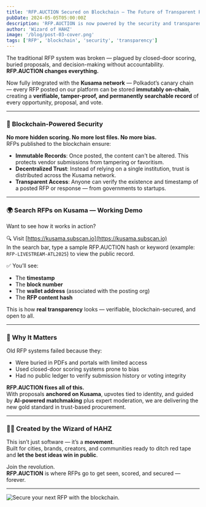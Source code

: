 ```yaml
---
title: 'RFP.AUCTION Secured on Blockchain — The Future of Transparent Procurement'
pubDate: 2024-05-05T05:00:00Z
description: 'RFP.AUCTION is now powered by the security and transparency of the Polkadot Kusama blockchain. Discover how storing RFPs on-chain solves the legacy challenges of procurement scoring, bias, and access.'
author: 'Wizard of HAHZ'
image: '/blog/post-03-cover.png'
tags: ['RFP', 'blockchain', 'security', 'transparency']
---
```


The traditional RFP system was broken — plagued by closed-door scoring, buried proposals, and decision-making without accountability.  
**RFP.AUCTION changes everything.**

Now fully integrated with the **Kusama network** — Polkadot’s canary chain — every RFP posted on our platform can be stored **immutably on-chain**, creating a **verifiable, tamper-proof, and permanently searchable record** of every opportunity, proposal, and vote.

---

### 🔐 Blockchain-Powered Security

**No more hidden scoring. No more lost files. No more bias.**  
RFPs published to the blockchain ensure:

- **Immutable Records**: Once posted, the content can't be altered. This protects vendor submissions from tampering or favoritism.
- **Decentralized Trust**: Instead of relying on a single institution, trust is distributed across the Kusama network.
- **Transparent Access**: Anyone can verify the existence and timestamp of a posted RFP or response — from governments to startups.

---

### 🌍 Search RFPs on Kusama — Working Demo

Want to see how it works in action?

🔍 Visit [https://kusama.subscan.io](https://kusama.subscan.io)  
In the search bar, type a sample RFP.AUCTION hash or keyword (example: `RFP-LIVESTREAM-ATL2025`) to view the public record.

✅ You’ll see:
- The **timestamp**
- The **block number**
- The **wallet address** (associated with the posting org)
- The **RFP content hash**

This is how **real transparency** looks — verifiable, blockchain-secured, and open to all.

---

### 🧠 Why It Matters

Old RFP systems failed because they:
- Were buried in PDFs and portals with limited access  
- Used closed-door scoring systems prone to bias  
- Had no public ledger to verify submission history or voting integrity

**RFP.AUCTION fixes all of this.**  
With proposals **anchored on Kusama**, upvotes tied to identity, and guided by **AI-powered matchmaking** plus expert moderation, we are delivering the new gold standard in trust-based procurement.

---

### 🧙‍♂️ Created by the Wizard of HAHZ

This isn’t just software — it’s a **movement**.  
Built for cities, brands, creators, and communities ready to ditch red tape and **let the best ideas win in public**.

Join the revolution.  
**RFP.AUCTION** is where RFPs go to get seen, scored, and secured — forever.

---

![Secure your next RFP with the blockchain.](/blog/post-03.png)

